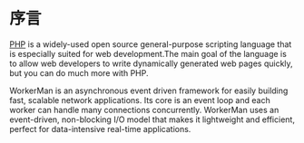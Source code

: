 # 序言

[PHP](http://www.php.net) is a widely-used open source general-purpose scripting language that is especially suited for web development.The main goal of the language is to allow web developers to write dynamically generated web pages quickly, but you can do much more with PHP.


WorkerMan is an asynchronous event driven framework for easily building fast, scalable network applications. Its core is an event loop and each worker can handle many connections concurrently. WorkerMan uses an event-driven, non-blocking I/O model that makes it lightweight and efficient, perfect for data-intensive real-time applications.




